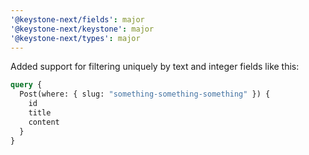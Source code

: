 ```yaml
---
'@keystone-next/fields': major
'@keystone-next/keystone': major
'@keystone-next/types': major
---
```


Added support for filtering uniquely by text and integer fields like this:

```graphql
query {
  Post(where: { slug: "something-something-something" }) {
    id
    title
    content
  }
}
```
